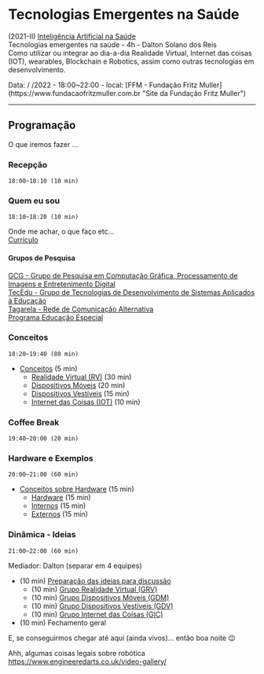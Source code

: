 # Tecnologias Emergentes na Saúde

(2021-II) [Inteligência Artificial na Saúde](https://www.fundacaofritzmuller.com.br/curso/inteligencia-artificial-na-saude/turma/9309e20A "site da Pós em Inteligência Artificial na Saúde da Fundação Fritz Muller")  
Tecnologias emergentes na saúde - 4h - Dalton Solano dos Reis  
Como utilizar ou integrar ao dia-a-dia Realidade Virtual, Internet das coisas (IOT), wearables, Blockchain e Robotics, assim como outras tecnologias em desenvolvimento.  
<!-- FIXME: --> Data: / /2022 - 18:00~22:00 - local: [FFM - Fundação Fritz Muller](https://www.fundacaofritzmuller.com.br "Site da Fundação Fritz Muller")  

----------

## Programação

O que iremos fazer ...  

### Recepção

    18:00~18:10 (10 min)  

### Quem eu sou

    18:10~18:20 (10 min)  
  
Onde me achar, o que faço etc...  
[Currículo](https://github.com/dalton-reis/dalton-reis/blob/main/README.md "Meu currículo")  

#### Grupos de Pesquisa

[GCG - Grupo de Pesquisa em Computação Gráfica, Processamento de Imagens e Entretenimento Digital](http://gcg.inf.furb.br/ "site do grupo GCG")  
[TecEdu - Grupo de Tecnologias de Desenvolvimento de Sistemas Aplicados à Educação](http://tecedu.inf.furb.br/ "site do grupo TecEdu")  
[Tagarela - Rede de Comunicação Alternativa](http://gcg.inf.furb.br/?page_id=992 "site do grupo Tagarela")  
[Programa Educação Especial](https://github.com/dalton-reis/programa_EducacaoEspecial "site do Programa Educação Especial")  

### Conceitos

    18:20~19:40 (80 min)  

- [Conceitos](Conceitos/ "Conceitos sobre as quatro áreas") (5 min)  
  - [Realidade Virtual (RV)](Conceitos/RealidadeVirtual.md "Conceitos sobre Realidade Virtual (RV)") (30 min)  
  - [Dispositivos Móveis](Conceitos/DispositivosMoveis.md "Conceitos sobre Dispositivos Móveis") (20 min)  
  - [Dispositivos Vestíveis](Conceitos/DispositivosVestiveis.md "Conceitos sobre Dispositivos Vestíveis") (15 min)  
  - [Internet das Coisas (IOT)](Conceitos/InternetDasCoisas.md "Conceitos sobre Internet das Coisas (IOT)") (10 min)  

### Coffee Break

    19:40~20:00 (20 min)  
  
### Hardware e Exemplos

    20:00~21:00 (60 min)  

- [Conceitos sobre Hardware](HardwareExemplos/ "Conceitos sobre Hardware") (15 min)  
  - [Hardware](HardwareExemplos/ExemplosHardware.md "Exemplos de Hardware") (15 min)  
  - [Internos](HardwareExemplos/ExemplosInternos.md "Exemplos Internos") (15 min)  
  - [Externos](HardwareExemplos/ExemplosExternos.md "Exemplos Externos") (15 min)  

### Dinâmica - Ideias

    21:00~22:00 (60 min)   

Mediador: Dalton (separar em 4 equipes)  

- (10 min) [Preparação das ideias para discussão](Dinamica/README.md "Preparação das ideias para discussão")  
  - (10 min) [Grupo Realidade Virtual (GRV)](Dinamica/GrupoRealidadeVirtual.md "grupo Realidade Virtual (GRV)")  
  - (10 min) [Grupo Dispositivos Móveis (GDM)](Dinamica/GrupoDispositivosMoveis.md "Grupo Dispositivos Móveis (GDM)")  
  - (10 min) [Grupo Dispositivos Vestíveis (GDV)](Dinamica/GrupoDispositivosVestiveis.md "grupo Dispositivos Vestíveis (GDV)")  
  - (10 min) [Grupo Internet das Coisas (GIC)](Dinamica/GrupoInternetDasCoisas.md "Grupo Internet das Coisas (GIC)")  
- (10 min) Fechamento geral  

E, se conseguirmos chegar até aqui (ainda vivos)... então boa noite 😉  

Ahh, algumas coisas legais sobre robótica <https://www.engineeredarts.co.uk/video-gallery/>  
